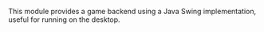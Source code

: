 This module provides a game backend using a Java Swing implementation, useful
for running on the desktop.